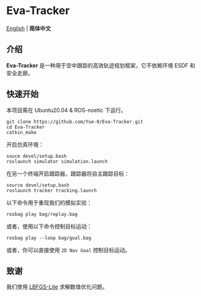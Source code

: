 # Eva-Tracker

[English](README.md) | __简体中文__

## 介绍

__Eva-Tracker__ 是一种用于空中跟踪的高效轨迹规划框架，它不依赖环境 ESDF 和安全走廊。

<!-- __论文__: Eva-Tracker: An ESDF-update-free Approach for Aerial Tracking with Visibility-aware Planning （ICRA 2025 在投）。 -->

<!-- __视频__: 即将发布。 -->

## 快速开始

本项目需在 Ubuntu20.04 & ROS-noetic 下运行。

```shell
git clone https://github.com/Yue-0/Eva-Tracker.git
cd Eva-Tracker
catkin_make
```

开启仿真环境：

```shell
souce devel/setup.bash
roslaunch simulator simulation.launch
```

在另一个终端开启跟踪器，跟踪器将自主跟踪目标：

```shell
source devel/setup.bash
roslaunch tracker tracking.launch
```

以下命令用于重现我们的模拟实验：

```shell
rosbag play bag/replay.bag
```

或者，使用以下命令控制目标运动：

```shell
rosbag play --loop bag/goal.bag
```

或者，你可以直接使用 `2D Nav Goal` 控制目标运动。

## 致谢

我们使用 [LBFGS-Lite](https://github.com/ZJU-FAST-Lab/LBFGS-Lite) 求解数值优化问题。
